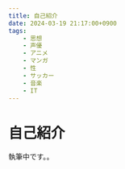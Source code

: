 ```yaml
---
title: 自己紹介
date: 2024-03-19 21:17:00+0900
tags:
    - 思想
    - 声優
    - アニメ
    - マンガ
    - 性
    - サッカー
    - 音楽
    - IT
---
```


# 自己紹介

執筆中です。。
